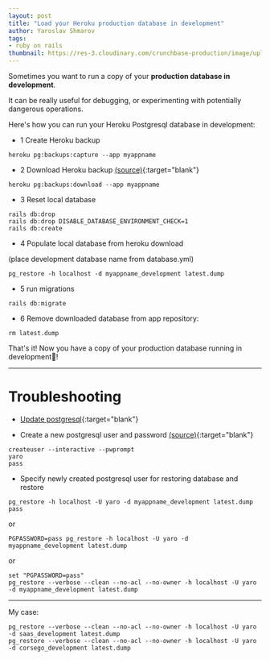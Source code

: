 ```yaml
---
layout: post
title: "Load your Heroku production database in development"
author: Yaroslav Shmarov
tags: 
- ruby on rails
thumbnail: https://res-3.cloudinary.com/crunchbase-production/image/upload/c_lpad,f_auto,q_auto:eco/v1491420676/cenlvst0fgs8ejx12n8u.png
---
```


Sometimes you want to run a copy of your **production database in development**. 

It can be really useful for debugging, or experimenting with potentially dangerous operations.

Here's how you can run your Heroku Postgresql database in development:

* 1 Create Heroku backup

```
heroku pg:backups:capture --app myappname
```

* 2 Download Heroku backup [(source)](https://devcenter.heroku.com/articles/heroku-postgres-backups){:target="blank"}

```
heroku pg:backups:download --app myappname
```

* 3 Reset local database

```
rails db:drop
rails db:drop DISABLE_DATABASE_ENVIRONMENT_CHECK=1
rails db:create
```

* 4 Populate local database from heroku download

(place development database name from database.yml)

```
pg_restore -h localhost -d myappname_development latest.dump
```

* 5 run migrations

```
rails db:migrate
```

* 6 Remove downloaded database from app repository:

```
rm latest.dump 
```

That's it! Now you have a copy of your production database running in development🥳!

****

# Troubleshooting

* [Update postgresql](https://www.postgresql.org/download/linux/ubuntu/){:target="blank"}

* Create a new postgresql user and password [(source)](https://www.a2hosting.com/kb/developer-corner/postgresql/managing-postgresql-databases-and-users-from-the-command-line){:target="blank"}

```
createuser --interactive --pwprompt
yaro
pass
```

* Specify newly created postgresql user for restoring database and restore

```
pg_restore -h localhost -U yaro -d myappname_development latest.dump
pass
```

or 

```
PGPASSWORD=pass pg_restore -h localhost -U yaro -d myappname_development latest.dump
```

or

```
set "PGPASSWORD=pass"
pg_restore --verbose --clean --no-acl --no-owner -h localhost -U yaro -d myappname_development latest.dump
```

****

My case:
```
pg_restore --verbose --clean --no-acl --no-owner -h localhost -U yaro -d saas_development latest.dump
pg_restore --verbose --clean --no-acl --no-owner -h localhost -U yaro -d corsego_development latest.dump
```